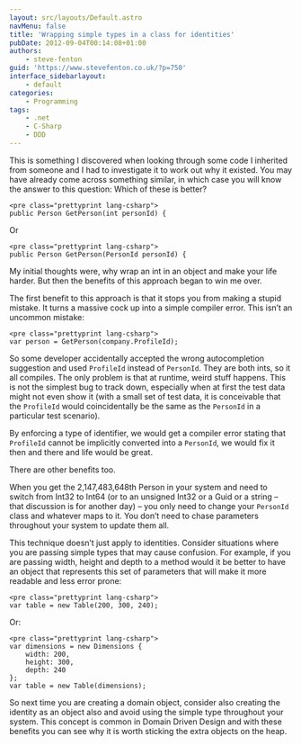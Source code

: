 ```yaml
---
layout: src/layouts/Default.astro
navMenu: false
title: 'Wrapping simple types in a class for identities'
pubDate: 2012-09-04T00:14:08+01:00
authors:
    - steve-fenton
guid: 'https://www.stevefenton.co.uk/?p=750'
interface_sidebarlayout:
    - default
categories:
    - Programming
tags:
    - .net
    - C-Sharp
    - DDD
---
```


This is something I discovered when looking through some code I inherited from someone and I had to investigate it to work out why it existed. You may have already come across something similar, in which case you will know the answer to this question: Which of these is better?

```
<pre class="prettyprint lang-csharp">
public Person GetPerson(int personId) {
```
Or

```
<pre class="prettyprint lang-csharp">
public Person GetPerson(PersonId personId) {
```
My initial thoughts were, why wrap an int in an object and make your life harder. But then the benefits of this approach began to win me over.

The first benefit to this approach is that it stops you from making a stupid mistake. It turns a massive cock up into a simple compiler error. This isn’t an uncommon mistake:

```
<pre class="prettyprint lang-csharp">
var person = GetPerson(company.ProfileId);
```
So some developer accidentally accepted the wrong autocompletion suggestion and used `ProfileId` instead of `PersonId`. They are both ints, so it all compiles. The only problem is that at runtime, weird stuff happens. This is not the simplest bug to track down, especially when at first the test data might not even show it (with a small set of test data, it is conceivable that the `ProfileId` would coincidentally be the same as the `PersonId` in a particular test scenario).

By enforcing a type of identifier, we would get a compiler error stating that `ProfileId` cannot be implicitly converted into a `PersonId`, we would fix it then and there and life would be great.

There are other benefits too.

When you get the 2,147,483,648th Person in your system and need to switch from Int32 to Int64 (or to an unsigned Int32 or a Guid or a string – that discussion is for another day) – you only need to change your `PersonId` class and whatever maps to it. You don’t need to chase parameters throughout your system to update them all.

This technique doesn’t just apply to identities. Consider situations where you are passing simple types that may cause confusion. For example, if you are passing width, height and depth to a method would it be better to have an object that represents this set of parameters that will make it more readable and less error prone:

```
<pre class="prettyprint lang-csharp">
var table = new Table(200, 300, 240);
```
Or:

```
<pre class="prettyprint lang-csharp">
var dimensions = new Dimensions {
    width: 200,
    height: 300,
    depth: 240
};
var table = new Table(dimensions);
```
So next time you are creating a domain object, consider also creating the identity as an object also and avoid using the simple type throughout your system. This concept is common in Domain Driven Design and with these benefits you can see why it is worth sticking the extra objects on the heap.